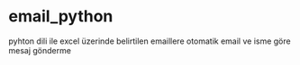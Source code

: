 # email_python
pyhton dili ile excel üzerinde belirtilen emaillere otomatik email ve isme göre mesaj gönderme
